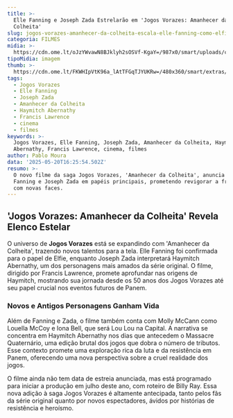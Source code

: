 ```yaml
---
title: >-
  Elle Fanning e Joseph Zada Estrelarão em 'Jogos Vorazes: Amanhecer da
  Colheita'
slug: jogos-vorazes-amanhecer-da-colheita-escala-elle-fanning-como-elfie
categoria: FILMES
midia: >-
  https://cdn.ome.lt/oJzYWvawN8BJklyh2sOSVf-KgaY=/987x0/smart/uploads/conteudo/fotos/OMELETE_CAPA_-_2025-05-20T130344.171.png
tipoMidia: imagem
thumb: >-
  https://cdn.ome.lt/FKWHIpVtK96a_lAtTFGqTJYUKRw=/480x360/smart/extras/conteudos/omelete_THUMB_-_2025-05-20T130324.794.png
tags:
  - Jogos Vorazes
  - Elle Fanning
  - Joseph Zada
  - Amanhecer da Colheita
  - Haymitch Abernathy
  - Francis Lawrence
  - cinema
  - filmes
keywords: >-
  Jogos Vorazes, Elle Fanning, Joseph Zada, Amanhecer da Colheita, Haymitch
  Abernathy, Francis Lawrence, cinema, filmes
author: Pablo Moura
data: '2025-05-20T16:25:54.502Z'
resumo: >-
  O novo filme da saga Jogos Vorazes, 'Amanhecer da Colheita', anuncia Elle
  Fanning e Joseph Zada em papéis principais, prometendo revigorar a franquia
  com novas faces.
---
```


## 'Jogos Vorazes: Amanhecer da Colheita' Revela Elenco Estelar

O universo de **Jogos Vorazes** está se expandindo com 'Amanhecer da Colheita', trazendo novos talentos para a tela. Elle Fanning foi confirmada para o papel de Elfie, enquanto Joseph Zada interpretará Haymitch Abernathy, um dos personagens mais amados da série original. O filme, dirigido por Francis Lawrence, promete aprofundar nas origens de Haymitch, mostrando sua jornada desde os 50 anos dos Jogos Vorazes até seu papel crucial nos eventos futuros de Panem.

### Novos e Antigos Personagens Ganham Vida

Além de Fanning e Zada, o filme também conta com Molly McCann como Louella McCoy e Iona Bell, que será Lou Lou na Capital. A narrativa se concentra em Haymitch Abernathy nos dias que antecedem o Massacre Quaternário, uma edição brutal dos jogos que dobra o número de tributos. Esse contexto promete uma exploração rica da luta e da resistência em Panem, oferecendo uma nova perspectiva sobre a cruel realidade dos jogos.

O filme ainda não tem data de estreia anunciada, mas está programado para iniciar a produção em julho deste ano, com roteiro de Billy Ray. Essa nova adição à saga Jogos Vorazes é altamente antecipada, tanto pelos fãs da série original quanto por novos espectadores, ávidos por histórias de resistência e heroísmo.
